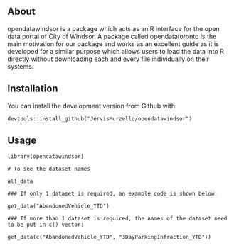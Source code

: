## About
opendatawindsor is a package which acts as an R interface for the open data portal of City of Windsor. A package called opendatatoronto is the main motivation for our package and works as an excellent guide as it is developed for a similar purpose which allows users to load the data into R directly without downloading each and every file individually on their systems.

## Installation

You can install the development version from Github with:

```
devtools::install_github("JervisMurzello/opendatawindsor")
```

## Usage

```
library(opendatawindsor)

# To see the dataset names

all_data

### If only 1 dataset is required, an example code is shown below:

get_data("AbandonedVehicle_YTD")

### If more than 1 dataset is required, the names of the dataset need to be put in c() vector:

get_data(c("AbandonedVehicle_YTD", "3DayParkingInfraction_YTD"))

```
